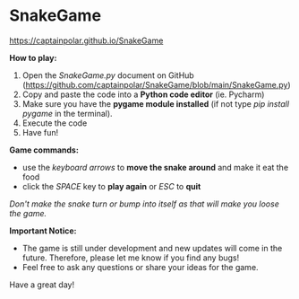 # SnakeGame
https://captainpolar.github.io/SnakeGame

**How to play:**
1. Open the *SnakeGame.py* document on GitHub (https://github.com/captainpolar/SnakeGame/blob/main/SnakeGame.py)
2. Copy and paste the code into a **Python code editor** (ie. Pycharm)
3. Make sure you have the **pygame module installed** (if not type *pip install pygame* in the terminal).
4. Execute the code
5. Have fun!

**Game commands:**
- use the *keyboard arrows* to **move the snake around** and make it eat the food
- click the *SPACE* key to **play again** or *ESC* to **quit**

*Don't make the snake turn or bump into itself as that will make you loose the game.*

**Important Notice:**
- The game is still under development and new updates will come in the future. Therefore, please let me know if you find any bugs!
- Feel free to ask any questions or share your ideas for the game.

Have a great day!
